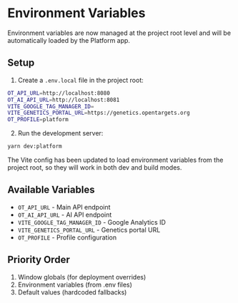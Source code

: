 # Environment Variables

Environment variables are now managed at the project root level and will be automatically loaded by the Platform app.

## Setup

1. Create a `.env.local` file in the project root:
```bash
OT_API_URL=http://localhost:8080
OT_AI_API_URL=http://localhost:8081
VITE_GOOGLE_TAG_MANAGER_ID=
VITE_GENETICS_PORTAL_URL=https://genetics.opentargets.org
OT_PROFILE=platform
```

2. Run the development server:
```bash
yarn dev:platform
```

The Vite config has been updated to load environment variables from the project root, so they will work in both dev and build modes.

## Available Variables

- `OT_API_URL` - Main API endpoint
- `OT_AI_API_URL` - AI API endpoint  
- `VITE_GOOGLE_TAG_MANAGER_ID` - Google Analytics ID
- `VITE_GENETICS_PORTAL_URL` - Genetics portal URL
- `OT_PROFILE` - Profile configuration

## Priority Order

1. Window globals (for deployment overrides)
2. Environment variables (from .env files)
3. Default values (hardcoded fallbacks)
